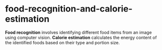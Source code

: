 # food-recognition-and-calorie-estimation
**Food recognition** involves identifying different food items from an image using computer vision. **Calorie estimation** calculates the energy content of the identified foods based on their type and portion size.

